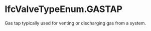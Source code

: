 IfcValveTypeEnum.GASTAP
=======================
Gas tap typically used for venting or discharging gas from a system.


